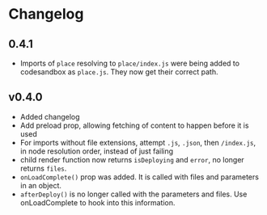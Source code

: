 # Changelog

## 0.4.1

* Imports of `place` resolving to `place/index.js` were being added to codesandbox as `place.js`. They now get their correct path.

## v0.4.0

* Added changelog
* Add preload prop, allowing fetching of content to happen before it is used
* For imports without file extensions, attempt `.js`, `.json`, then `/index.js`, in node resolution order, instead of just failing
* child render function now returns `isDeploying` and `error`, no longer returns `files`.
* `onLoadComplete()` prop was added. It is called with files and parameters in an object.
* `afterDeploy()` is no longer called with the parameters and files. Use onLoadComplete to hook into this information.
